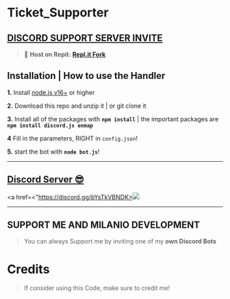 # Ticket_Supporter

## [**DISCORD SUPPORT SERVER INVITE**](https://discord.gg/bYsTkVBNDK)
> 💪 **Host on Repit:** [**Repl.it Fork**](https://replit.com/@MyanmarGamer21/TicketSystem)

## Installation | How to use the Handler

 **1.** Install [node.js v16+](https://nodejs.org/) or higher

 **2.** Download this repo and unzip it    |    or git clone it

 **3.** Install all of the packages with **`npm install`**     |  the important packages are   **`npm install discord.js enmap`**

 **4** Fill in the parameters, RIGHT in `config.json`!

 **5.** start the bot with **`node bot.js`**!
  
***

## [Discord Server 😎](https://discord.gg/bYsTkVBNDK)
<a href=<"https://discord.gg/bYsTkVBNDK><img src="https://discord.com/api/guilds/926803823731830845/widget.png?style=banner2"></a>

***

## SUPPORT ME AND MILANIO DEVELOPMENT

> You can always Support me by inviting one of my **own Discord Bots**


# Credits

> If consider using this Code, make sure to credit me!
